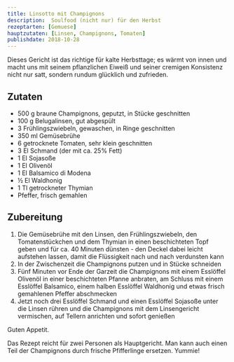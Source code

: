 ```yaml
---
title: Linsotto mit Champignons
description:  Soulfood (nicht nur) für den Herbst
rezeptarten: [Gemuese]
hauptzutaten: [Linsen, Champignons, Tomaten]
publishdate: 2018-10-28
---
```


Dieses Gericht ist das richtige für kalte Herbsttage; es wärmt von innen und macht uns mit seinem pflanzlichen Eiweiß und seiner cremigen Konsistenz nicht nur satt, sondern rundum glücklich und zufrieden. 


## Zutaten

- 500 g braune Champignons, geputzt, in Stücke geschnitten
- 100 g Belugalinsen, gut abgespült
- 3 Frühlingszwiebeln, gewaschen, in Ringe geschnitten
- 350 ml Gemüsebrühe
- 6 getrocknete Tomaten, sehr klein geschnitten
- 3 El Schmand (der mit ca. 25% Fett)
- 1 El Sojasoße
- 1 El Olivenöl
- 1 El Balsamico di Modena
- ½ El Waldhonig
- 1 Tl getrockneter Thymian
- Pfeffer, frisch gemahlen

## Zubereitung

1. Die Gemüsebrühe mit den Linsen, den Frühlingszwiebeln, den Tomatenstückchen und dem Thymian in einen beschichteten Topf geben und für ca. 40 Minuten dünsten - den Deckel dabei leicht aufstehen lassen, damit die Flüssigkeit nach und nach verdunsten kann
2. In der Zwischenzeit die Champignons putzen und in Stücke schneiden 
3. Fünf Minuten vor Ende der Garzeit die Champignons mit einem Esslöffel Olivenöl in einer beschichteten Pfanne anbraten, am Schluss mit einem Esslöffel Balsamico, einem halben Esslöffel Waldhonig und etwas frisch gemahlenen Pfeffer abschmecken
4. Jetzt noch drei Esslöffel Schmand und einen Esslöffel Sojasoße unter die Linsen rühren und die Champignons mit dem Linsengericht vermischen, auf Tellern anrichten und sofort genießen


Guten Appetit.

Das Rezept reicht für zwei Personen als Hauptgericht. Man kann auch einen Teil der Champignons durch frische Pfifferlinge ersetzen. Yummie!
